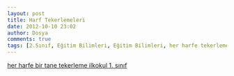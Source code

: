 ```yaml
---
layout: post
title: Harf Tekerlemeleri
date: 2012-10-10 23:02
author: Dosya
comments: true
tags: [2.Sınıf, Eğitim Bilimleri, Eğitim Bilimleri, her harfe tekerleme, kpss, kpss eğitim bilimleri]
---
```

<a href="http://egitimvaktim.com/dosyalar/2012/10/harf_tekerlemeleri_www.egitimvaktim.com_.zip">her harfe bir tane tekerleme ilkokul 1. sınıf</a>
